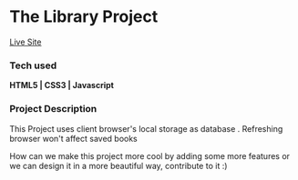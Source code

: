 <h1>The Library Project</h1>
<a href = "https://hopeful-cori-62dc3f.netlify.app/" target = "_blank">Live Site </a>
<h3>Tech used </h3>
<b> HTML5 | CSS3 | Javascript </b>

<h3> Project Description </h3>
<p> This Project uses client browser's local storage as database . Refreshing browser won't affect saved books </p>
<p> How can we make this project more cool by adding some more features or we can design it in a more beautiful way, contribute to it :) </p>


